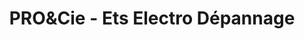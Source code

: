 ---
title: "PRO&Cie - Ets Electro Dépannage"
url: /la-chatre/proetcie-ets-electro-depannage/
shop: appareil ménager
---